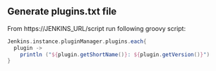## Generate plugins.txt file

From https://JENKINS_URL/script run following groovy script:

```groovy
Jenkins.instance.pluginManager.plugins.each{
  plugin -> 
    println ("${plugin.getShortName()}: ${plugin.getVersion()}")
}
```
